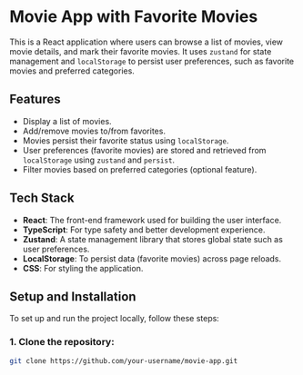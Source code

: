 # Movie App with Favorite Movies

This is a React application where users can browse a list of movies, view movie details, and mark their favorite movies. It uses `zustand` for state management and `localStorage` to persist user preferences, such as favorite movies and preferred categories.

## Features

- Display a list of movies.
- Add/remove movies to/from favorites.
- Movies persist their favorite status using `localStorage`.
- User preferences (favorite movies) are stored and retrieved from `localStorage` using `zustand` and `persist`.
- Filter movies based on preferred categories (optional feature).

## Tech Stack

- **React**: The front-end framework used for building the user interface.
- **TypeScript**: For type safety and better development experience.
- **Zustand**: A state management library that stores global state such as user preferences.
- **LocalStorage**: To persist data (favorite movies) across page reloads.
- **CSS**: For styling the application.

## Setup and Installation

To set up and run the project locally, follow these steps:

### 1. Clone the repository:

```bash
git clone https://github.com/your-username/movie-app.git
